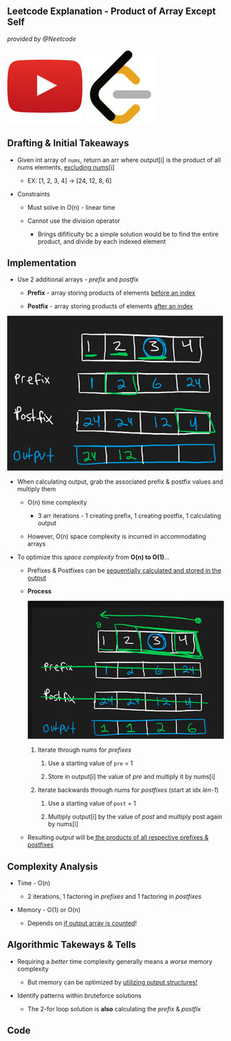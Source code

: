 ## Leetcode Explanation - Product of Array Except Self

*provided by @Neetcode*

[<img title="" src="youtubeimg.png" alt="youtube" width="175">](https://www.youtube.com/watch?v=bNvIQI2wAjk)
[<img src="leetcode.png" title="" alt="leetcode" width="170">](https://leetcode.com/problems/product-of-array-except-self/) 

## Drafting & Initial Takeaways

* Given int array of `nums`, return an arr where output[i] is the product of all nums elements, <u>excluding nums[i]</u>
  
  * EX: [1, 2, 3, 4] -> [24, 12, 8, 6]

* Constraints
  
  * Must solve in O(n) - linear time
  
  * Cannot use the division operator
    
    * Brings difificulty bc a simple solution would be to find the entire product, and divide by each indexed element

## Implementation

* Use 2 additional arrays - *prefix* and *postfix*
  
  * **Prefix** - array storing products of elements <u>before an index</u>
  
  * **Postfix** - array storing products of elements <u>after an index</u>

<img src="1.png" title="" alt="1" width="502">

* When calculating output, grab the associated prefix & postfix values and multiply them
  
  * O(n) time complexity 
    
    * 3 arr iterations - 1 creating prefix, 1 creating postfix, 1 calculating output
  
  * However, O(n) space complexity is incurred in accommodating arrays

* To optimize this *space complexity* from **O(n) to O(1)**...
  
  * Prefixes & Postfixes can be <u>sequentially calculated and stored in the output</u>
  
  * **Process**
    
    <img src="2.png" title="" alt="2" width="483">
    
    1. Iterate through nums for *prefixes*
       
       1. Use a starting value of `pre` = 1
       
       2. Store in output[i] the value of *pre* and multiply it by nums[i]
    
    2. Iterate backwards through nums for *postfixes* (start at idx *len-1*)
       
       1. Use a starting value of `post` = 1
       
       2. Multiply output[i] by the value of *post* and multiply post again by nums[i]
  
  * Resulting *output* will be<u> the products of all respective prefixes & postfixes</u>

## Complexity Analysis

* Time - O(n)
  
  * 2 iterations, 1 factoring in *prefixes* and 1 factoring in *postfixes*

* Memory - O(1) or O(n)
  
  * Depends on <u>if output array is counted</u>!

## Algorithmic Takeways & Tells

* Requiring a *better* time complexity generally means a *worse* memory complexity
  
  * But memory can be optimized by <u>utilizing output structures!</u>

* Identify patterns within bruteforce solutions
  
  * The 2-for loop solution is **also** calculating the *prefix* & *postfix*

## Code

```python

```
